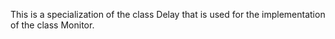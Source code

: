 This is a specialization of the class Delay that is used for the implementation of the class Monitor.